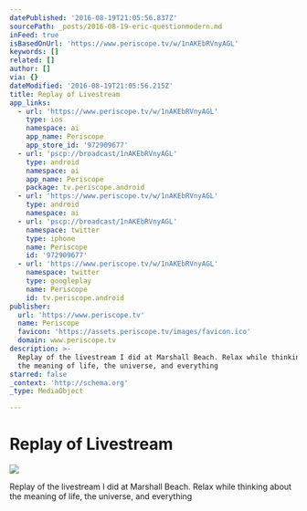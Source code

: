 ```yaml
---
datePublished: '2016-08-19T21:05:56.837Z'
sourcePath: _posts/2016-08-19-eric-questionmodern.md
inFeed: true
isBasedOnUrl: 'https://www.periscope.tv/w/1nAKEbRVnyAGL'
keywords: []
related: []
author: []
via: {}
dateModified: '2016-08-19T21:05:56.215Z'
title: Replay of Livestream
app_links:
  - url: 'https://www.periscope.tv/w/1nAKEbRVnyAGL'
    type: ios
    namespace: ai
    app_name: Periscope
    app_store_id: '972909677'
  - url: 'pscp://broadcast/1nAKEbRVnyAGL'
    type: android
    namespace: ai
    app_name: Periscope
    package: tv.periscope.android
  - url: 'https://www.periscope.tv/w/1nAKEbRVnyAGL'
    type: android
    namespace: ai
  - url: 'pscp://broadcast/1nAKEbRVnyAGL'
    namespace: twitter
    type: iphone
    name: Periscope
    id: '972909677'
  - url: 'https://www.periscope.tv/w/1nAKEbRVnyAGL'
    namespace: twitter
    type: googleplay
    name: Periscope
    id: tv.periscope.android
publisher:
  url: 'https://www.periscope.tv'
  name: Periscope
  favicon: 'https://assets.periscope.tv/images/favicon.ico'
  domain: www.periscope.tv
description: >-
  Replay of the livestream I did at Marshall Beach. Relax while thinking about
  the meaning of life, the universe, and everything
starred: false
_context: 'http://schema.org'
_type: MediaObject

---
```

# Replay of Livestream
![](https://the-grid-user-content.s3-us-west-2.amazonaws.com/48a66406-19d0-40d0-9e30-65d0aedbf88a.jpg)

Replay of the livestream I did at Marshall Beach. Relax while thinking about the meaning of life, the universe, and everything